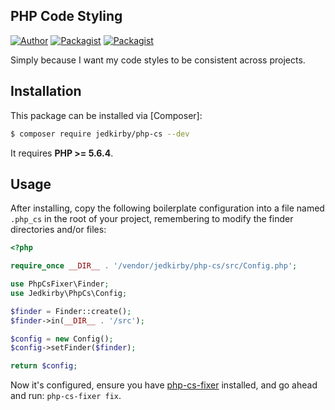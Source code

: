 PHP Code Styling
-------
[![Author](https://img.shields.io/badge/author-@jedkirby-blue.svg?style=flat-square)](https://twitter.com/jedkirby)
[![Packagist](https://img.shields.io/packagist/v/jedkirby/php-cs.svg?style=flat-square)](https://packagist.org/packages/jedkirby/php-cs)
[![Packagist](https://img.shields.io/packagist/l/jedkirby/php-cs.svg?style=flat-square)](https://github.com/jedkirby/php-cs/blob/master/LICENSE)

Simply because I want my code styles to be consistent across projects.

Installation
-------

This package can be installed via [Composer]:

``` bash
$ composer require jedkirby/php-cs --dev
```

It requires **PHP >= 5.6.4**.

Usage
-------

After installing, copy the following boilerplate configuration into a file named `.php_cs` in the root of your project, remembering to modify the finder directories and/or files:

``` php
<?php

require_once __DIR__ . '/vendor/jedkirby/php-cs/src/Config.php';

use PhpCsFixer\Finder;
use Jedkirby\PhpCs\Config;

$finder = Finder::create();
$finder->in(__DIR__ . '/src');

$config = new Config();
$config->setFinder($finder);

return $config;
```

Now it's configured, ensure you have [php-cs-fixer](https://github.com/friendsofphp/php-cs-fixer#installation) installed, and go ahead and run: `php-cs-fixer fix`.
